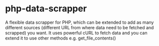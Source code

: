 # php-data-scrapper
A flexible data scrapper for PHP, which can be extended to add as many different sources (different URL from where data need to be fetched and scrapped) you want. It uses powerful cURL to fetch data and you can extend it to use other methods e.g. get_file_contents()
